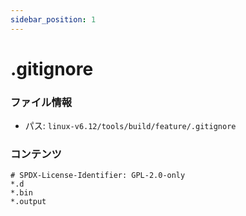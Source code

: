 ```yaml
---
sidebar_position: 1
---
```

# .gitignore

### ファイル情報

- パス: `linux-v6.12/tools/build/feature/.gitignore`

### コンテンツ

```gitignore
# SPDX-License-Identifier: GPL-2.0-only
*.d
*.bin
*.output

```
